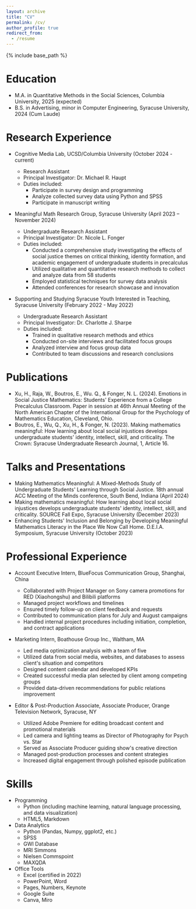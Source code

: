 ```yaml
---
layout: archive
title: "CV"
permalink: /cv/
author_profile: true
redirect_from:
  - /resume
---
```


{% include base_path %}

Education
======
* M.A. in Quantitative Methods in the Social Sciences, Columbia University, 2025 (expected)
* B.S. in Advertising, minor in Computer Engineering, Syracuse University, 2024 (Cum Laude)

Research Experience
======
* Cognitive Media Lab, UCSD/Columbia University (October 2024 - current)
  * Research Assistant
  * Principal Investigator: Dr. Michael R. Haupt
  * Duties included:
    * Participate in survey design and programming
    * Analyze collected survey data using Python and SPSS
    * Participate in manuscript writing

* Meaningful Math Research Group, Syracuse University (April 2023 – November 2024)
  * Undergraduate Research Assistant
  * Principal Investigator: Dr. Nicole L. Fonger
  * Duties included:
    * Conducted a comprehensive study investigating the effects of social justice themes on critical thinking, identity formation, and academic engagement of undergraduate students in precalculus
    * Utilized qualitative and quantitative research methods to collect and analyze data from 58 students
    * Employed statistical techniques for survey data analysis
    * Attended conferences for research showcase and innovation

* Supporting and Studying Syracuse Youth Interested in Teaching, Syracuse University (February 2022 - May 2022)
  * Undergraduate Research Assistant
  * Principal Investigator: Dr. Charlotte J. Sharpe
  * Duties included:
    * Trained in qualitative research methods and ethics
    * Conducted on-site interviews and facilitated focus groups
    * Analyzed interview and focus group data
    * Contributed to team discussions and research conclusions

Publications
======
* Xu, H., Raja, W., Boutros, E., Wu. Q., & Fonger, N. L. (2024). Emotions in Social Justice Mathematics: Students' Experience from a College Precalculus Classroom. Paper in session at 46th Annual Meeting of the North American Chapter of the International Group for the Psychology of Mathematics Education, Cleveland, Ohio.
* Boutros, E., Wu, Q., Xu, H., & Fonger, N. (2023). Making mathematics meaningful: How learning about local social injustices develops undergraduate students' identity, intellect, skill, and criticality. The Crown: Syracuse Undergraduate Research Journal, 1, Article 16.

Talks and Presentations
======
* Making Mathematics Meaningful: A Mixed-Methods Study of Undergraduate Students' Learning through Social Justice. 18th annual ACC Meeting of the Minds conference, South Bend, Indiana (April 2024)
* Making mathematics meaningful: How learning about local social injustices develops undergraduate students' identity, intellect, skill, and criticality. SOURCE Fall Expo, Syracuse University (December 2023)
* Enhancing Students' Inclusion and Belonging by Developing Meaningful Mathematics Literacy in the Place We Now Call Home. D.E.I.A. Symposium, Syracuse University (October 2023)

Professional Experience
======
* Account Executive Intern, BlueFocus Communication Group, Shanghai, China
  * Collaborated with Project Manager on Sony camera promotions for RED (Xiaohongshu) and Bilibili platforms
  * Managed project workflows and timelines
  * Ensured timely follow-up on client feedback and requests
  * Contributed to communication plans for July and August campaigns
  * Handled internal project procedures including initiation, completion, and contract applications

* Marketing Intern, Boathouse Group Inc., Waltham, MA
  * Led media optimization analysis with a team of five
  * Utilized data from social media, websites, and databases to assess client's situation and competitors
  * Designed content calendar and developed KPIs
  * Created successful media plan selected by client among competing groups
  * Provided data-driven recommendations for public relations improvement

* Editor & Post-Production Associate, Associate Producer, Orange Television Network, Syracuse, NY
  * Utilized Adobe Premiere for editing broadcast content and promotional materials
  * Led camera and lighting teams as Director of Photography for Psych vs. Star
  * Served as Associate Producer guiding show's creative direction
  * Managed post-production processes and content strategies
  * Increased digital engagement through polished episode publication

Skills
======
* Programming
  * Python (including machine learning, natural language processing, and data visualization)
  * HTML5, Markdown
* Data Analytics
  * Python (Pandas, Numpy, ggplot2, etc.)
  * SPSS
  * GWI Database
  * MRI Simmons
  * Nielsen Commspoint
  * MAXQDA
* Office Tools
  * Excel (certified in 2022)
  * PowerPoint, Word
  * Pages, Numbers, Keynote
  * Google Suite
  * Canva, Miro
